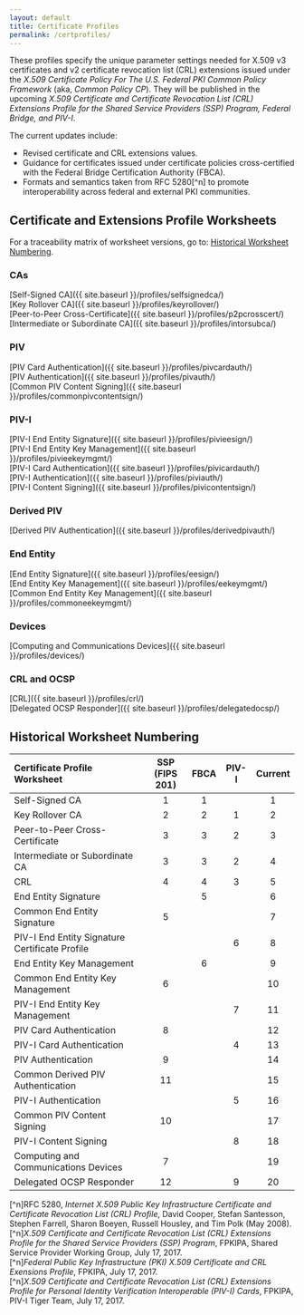 ```yaml
---
layout: default
title: Certificate Profiles
permalink: /certprofiles/
---
```


These profiles specify the unique parameter settings needed for X.509 v3 certificates and v2 certificate revocation list (CRL) extensions issued under the _X.509 Certificate Policy For The U.S. Federal PKI Common Policy Framework_ (aka, _Common Policy CP_). They will be published in the upcoming _X.509 Certificate and Certificate Revocation List (CRL) Extensions Profile for the Shared Service Providers (SSP) Program, Federal Bridge, and PIV-I_. 

The current updates include:
* Revised certificate and CRL extensions values.<!--Check with Wendy--accurate statement?-->
* Guidance for certificates issued under certificate policies cross-certified with the Federal Bridge Certification Authority (FBCA).
* Formats and semantics taken from RFC 5280[^n] to promote interoperability across federal and external PKI communities. 

## Certificate and Extensions Profile Worksheets

For a traceability matrix of worksheet versions, go to:  [Historical Worksheet Numbering](#historical-worksheet-numbering). 

### CAs 
 
[Self-Signed CA]({{ site.baseurl }}/profiles/selfsignedca/)<BR>
[Key Rollover CA]({{ site.baseurl }}/profiles/keyrollover/)<BR>
[Peer-to-Peer Cross-Certificate]({{ site.baseurl }}/profiles/p2pcrosscert/)<BR>
[Intermediate or Subordinate CA]({{ site.baseurl }}/profiles/intorsubca/)<BR>

### PIV

[PIV Card Authentication]({{ site.baseurl }}/profiles/pivcardauth/)<BR>
[PIV Authentication]({{ site.baseurl }}/profiles/pivauth/)<BR>
[Common PIV Content Signing]({{ site.baseurl }}/profiles/commonpivcontentsign/)<BR>

### PIV-I

[PIV-I End Entity Signature]({{ site.baseurl }}/profiles/pivieesign/)<BR>
[PIV-I End Entity Key Management]({{ site.baseurl }}/profiles/pivieekeymgmt/)<BR>
[PIV-I Card Authentication]({{ site.baseurl }}/profiles/pivicardauth/)<BR>
[PIV-I Authentication]({{ site.baseurl }}/profiles/piviauth/)<BR>
[PIV-I Content Signing]({{ site.baseurl }}/profiles/pivicontentsign/)<BR>

### Derived PIV

[Derived PIV Authentication]({{ site.baseurl }}/profiles/derivedpivauth/)

### End Entity

[End Entity Signature]({{ site.baseurl }}/profiles/eesign/)<BR>
[End Entity Key Management]({{ site.baseurl }}/profiles/eekeymgmt/)<BR>
[Common End Entity Key Management]({{ site.baseurl }}/profiles/commoneekeymgmt/)<BR>

### Devices

[Computing and Communications Devices]({{ site.baseurl }}/profiles/devices/)

### CRL and OCSP

[CRL]({{ site.baseurl }}/profiles/crl/)<BR>
[Delegated OCSP Responder]({{ site.baseurl }}/profiles/delegatedocsp/)

## Historical Worksheet Numbering 

| **Certificate Profile Worksheet**   | **SSP**<BR>**(FIPS 201)**        | **FBCA**     | **PIV-I**     | **Current**   |
| :----------------------------------  | :------:        | :-----------:      | :-----------:      | :-----------:      |
| Self-Signed CA                       | 1              | 1            |               | 1             |
| Key Rollover CA                      | 2              | 2            |  1            | 2             |
| Peer-to-Peer Cross-Certificate       | 3              | 3            |  2            | 3             |
| Intermediate or Subordinate CA       | 3              | 3            |  2            | 4             |
| CRL       | 4              | 4            |  3            | 5             |
| End Entity Signature       |                | 5            |               | 6             |
| Common End Entity Signature       | 5              |              |               | 7             |
| PIV-I End Entity Signature Certificate Profile       |                |              |  6            | 8             |
| End Entity Key Management       |                |  6           |               | 9             |
| Common End Entity Key Management       | 6               |             |               | 10             |
| PIV-I End Entity Key Management       |                |             | 7              | 11             |
| PIV Card Authentication       | 8               |             |               | 12             |
| PIV-I Card Authentication       |                |             |  4             | 13             |
| PIV Authentication       |  9              |             |               | 14             |
| Common Derived PIV Authentication       |  11              |             |               | 15             |
| PIV-I Authentication       |                |             |  5             | 16             |
| Common PIV Content Signing       | 10               |             |               | 17             |
| PIV-I Content Signing       |                |             |  8             | 18             |
| Computing and Communications Devices       | 7               |             |               | 19             |
| Delegated OCSP Responder       | 12               |             | 9             | 20             |



[^n]RFC 5280, _Internet X.509 Public Key Infrastructure Certificate and Certificate Revocation List (CRL) Profile_, David Cooper, Stefan Santesson, Stephen Farrell, Sharon Boeyen, Russell Housley, and Tim Polk (May 2008).<BR>
[^n]_X.509 Certificate and Certificate Revocation List (CRL) Extensions Profile for the Shared Service Providers (SSP) Program_, FPKIPA, Shared Service Provider Working Group, July 17, 2017.<BR>
[^n]_Federal Public Key Infrastructure (PKI) X.509 Certificate and CRL Exensions Profile_, FPKIPA, July 17, 2017.<BR>
[^n]_X.509 Certificate and Certificate Revocation List (CRL) Extensions Profile for Personal Identity Verification Interoperable (PIV-I) Cards_, FPKIPA, PIV-I Tiger Team, July 17, 2017.<BR>

